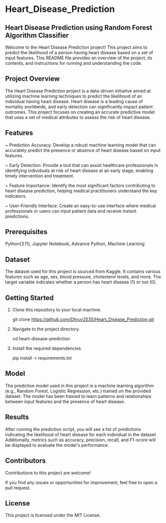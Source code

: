 # Heart_Disease_Prediction
## Heart Disease Prediction using Random Forest Algorithm Classifier
Welcome to the Heart Disease Prediction project! This project aims to predict the likelihood of a person having heart disease based on a set of input features. 
This README file provides an overview of the project, its contents, and instructions for running and understanding the code.

## Project Overview
The Heart Disease Prediction project is a data-driven initiative aimed at utilizing machine learning techniques to predict the likelihood of an individual having heart disease. 
Heart disease is a leading cause of mortality worldwide, and early detection can significantly impact patient outcomes.
This project focuses on creating an accurate predictive model that uses a set of medical attributes to assess the risk of heart disease.

## Features
~ Prediction Accuracy: Develop a robust machine learning model that can accurately predict the presence or absence of heart disease based on input features.

~ Early Detection: Provide a tool that can assist healthcare professionals in identifying individuals at risk of heart disease at an early stage, enabling timely intervention and treatment.

~ Feature Importance: Identify the most significant factors contributing to heart disease prediction, helping medical practitioners understand the key indicators.

~ User-Friendly Interface: Create an easy-to-use interface where medical professionals or users can input patient data and receive instant predictions.

## Prerequisites
 Python(3.11),
 Jupyter Notebook,
 Advance Python,
 Machine Learning

## Dataset
The dataset used for this project is sourced from Kaggle.
It contains various features such as age, sex, blood pressure, cholesterol levels, and more. 
The target variable indicates whether a person has heart disease (1) or not (0).

## Getting Started
1. Clone this repository to your local machine.

   git clone https://github.com/Dhruv2535/Heart_Disease_Prediction.git

2. Navigate to the project directory.

   cd heart-disease-prediction

3. Install the required dependencies.

   pip install -r requirements.txt
## Model
The predictive model used in this project is a machine learning algorithm (e.g., Random Forest, Logistic Regression, etc.) trained on the provided dataset. 
The model has been trained to learn patterns and relationships between input features and the presence of heart disease.

## Results
After running the prediction script, you will see a list of predictions indicating the likelihood of heart disease for each individual in the dataset
Additionally, metrics such as accuracy, precision, recall, and F1-score will be displayed to evaluate the model's performance.

## Contributors
Contributions to this project are welcome! 

If you find any issues or opportunities for improvement, feel free to open a pull request.

## License
This project is licensed under the MIT License.
